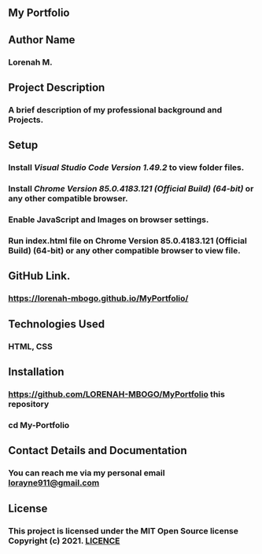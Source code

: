## My Portfolio

## Author Name

### Lorenah M.

## Project Description

### A brief description of my professional background and Projects.

## Setup

### Install _Visual Studio Code Version 1.49.2_ to view folder files.

### Install _Chrome Version 85.0.4183.121 (Official Build) (64-bit)_ or any other compatible browser.

### Enable JavaScript and Images on browser settings.

### Run index.html file on Chrome Version 85.0.4183.121 (Official Build) (64-bit) or any other compatible browser to view file.

## GitHub Link.

### https://lorenah-mbogo.github.io/MyPortfolio/

## Technologies Used

### HTML, CSS

## Installation
### https://github.com/LORENAH-MBOGO/MyPortfolio this repository

### cd My-Portfolio

## Contact Details and Documentation

### You can reach me via my personal email lorayne911@gmail.com


## License

### This project is licensed under the MIT Open Source license Copyright (c) 2021. [LICENCE](LICENSE)